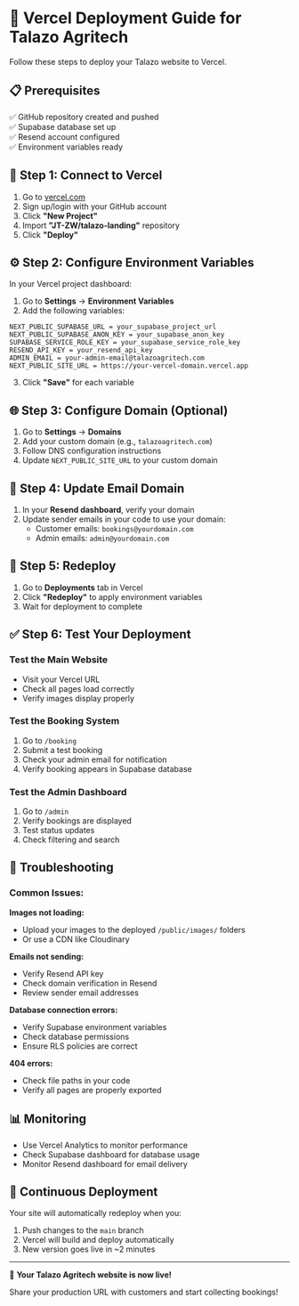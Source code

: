 # 🚀 Vercel Deployment Guide for Talazo Agritech

Follow these steps to deploy your Talazo website to Vercel.

## 📋 Prerequisites

✅ GitHub repository created and pushed  
✅ Supabase database set up  
✅ Resend account configured  
✅ Environment variables ready  

## 🔧 Step 1: Connect to Vercel

1. Go to [vercel.com](https://vercel.com)
2. Sign up/login with your GitHub account
3. Click **"New Project"**
4. Import **"JT-ZW/talazo-landing"** repository
5. Click **"Deploy"**

## ⚙️ Step 2: Configure Environment Variables

In your Vercel project dashboard:

1. Go to **Settings** → **Environment Variables**
2. Add the following variables:

```
NEXT_PUBLIC_SUPABASE_URL = your_supabase_project_url
NEXT_PUBLIC_SUPABASE_ANON_KEY = your_supabase_anon_key
SUPABASE_SERVICE_ROLE_KEY = your_supabase_service_role_key
RESEND_API_KEY = your_resend_api_key
ADMIN_EMAIL = your-admin-email@talazoagritech.com
NEXT_PUBLIC_SITE_URL = https://your-vercel-domain.vercel.app
```

3. Click **"Save"** for each variable

## 🌐 Step 3: Configure Domain (Optional)

1. Go to **Settings** → **Domains**
2. Add your custom domain (e.g., `talazoagritech.com`)
3. Follow DNS configuration instructions
4. Update `NEXT_PUBLIC_SITE_URL` to your custom domain

## 📧 Step 4: Update Email Domain

1. In your **Resend dashboard**, verify your domain
2. Update sender emails in your code to use your domain:
   - Customer emails: `bookings@yourdomain.com`
   - Admin emails: `admin@yourdomain.com`

## 🔄 Step 5: Redeploy

1. Go to **Deployments** tab in Vercel
2. Click **"Redeploy"** to apply environment variables
3. Wait for deployment to complete

## ✅ Step 6: Test Your Deployment

### Test the Main Website
- Visit your Vercel URL
- Check all pages load correctly
- Verify images display properly

### Test the Booking System
1. Go to `/booking`
2. Submit a test booking
3. Check your admin email for notification
4. Verify booking appears in Supabase database

### Test the Admin Dashboard
1. Go to `/admin`
2. Verify bookings are displayed
3. Test status updates
4. Check filtering and search

## 🚨 Troubleshooting

### Common Issues:

**Images not loading:**
- Upload your images to the deployed `/public/images/` folders
- Or use a CDN like Cloudinary

**Emails not sending:**
- Verify Resend API key
- Check domain verification in Resend
- Review sender email addresses

**Database connection errors:**
- Verify Supabase environment variables
- Check database permissions
- Ensure RLS policies are correct

**404 errors:**
- Check file paths in your code
- Verify all pages are properly exported

## 📊 Monitoring

- Use Vercel Analytics to monitor performance
- Check Supabase dashboard for database usage
- Monitor Resend dashboard for email delivery

## 🔄 Continuous Deployment

Your site will automatically redeploy when you:
1. Push changes to the `main` branch
2. Vercel will build and deploy automatically
3. New version goes live in ~2 minutes

---

🎉 **Your Talazo Agritech website is now live!**

Share your production URL with customers and start collecting bookings!